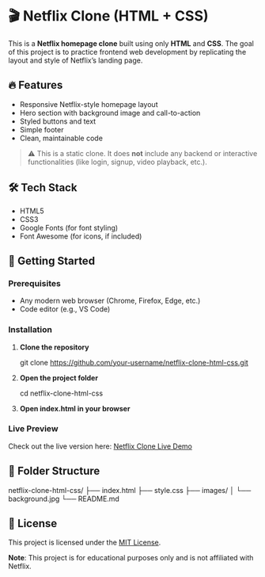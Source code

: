 
# 🎬 Netflix Clone (HTML + CSS)

This is a **Netflix homepage clone** built using only **HTML** and **CSS**. The goal of this project is to practice frontend web development by replicating the layout and style of Netflix’s landing page.

## 🔥 Features

- Responsive Netflix-style homepage layout
- Hero section with background image and call-to-action
- Styled buttons and text
- Simple footer
- Clean, maintainable code

> ⚠️ This is a static clone. It does **not** include any backend or interactive functionalities (like login, signup, video playback, etc.).

## 🛠️ Tech Stack

- HTML5
- CSS3
- Google Fonts (for font styling)
- Font Awesome (for icons, if included)


## 🚀 Getting Started

### Prerequisites

- Any modern web browser (Chrome, Firefox, Edge, etc.)
- Code editor (e.g., VS Code)

### Installation

1. **Clone the repository**
   
   git clone https://github.com/your-username/netflix-clone-html-css.git


2. **Open the project folder**


   cd netflix-clone-html-css
  
3. **Open index.html in your browser**

### Live Preview

Check out the live version here: [Netflix Clone Live Demo](https://glittery-chimera-16aab4.netlify.app/)


## 📁 Folder Structure


netflix-clone-html-css/
├── index.html
├── style.css
├── images/
│   └── background.jpg
└── README.md


## 📜 License

This project is licensed under the [MIT License](LICENSE).



**Note**: This project is for educational purposes only and is not affiliated with Netflix.


